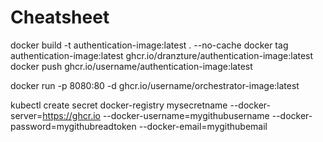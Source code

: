 ﻿# Cheatsheet
docker build -t authentication-image:latest . --no-cache
docker tag authentication-image:latest ghcr.io/dranzture/authentication-image:latest
docker push ghcr.io/username/authentication-image:latest

docker run -p 8080:80 -d ghcr.io/username/orchestrator-image:latest


kubectl create secret docker-registry mysecretname --docker-server=https://ghcr.io --docker-username=mygithubusername --docker-password=mygithubreadtoken --docker-email=mygithubemail

